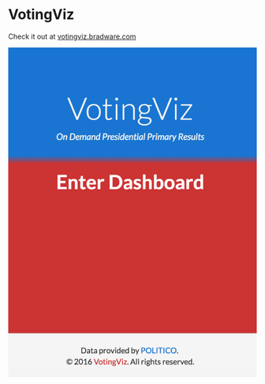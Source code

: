 # VotingViz

Check it out at [votingviz.bradware.com](//votingviz.bradware.com)

![VotingViz](https://github.com/bradware/voting-viz/blob/master/votingviz.png)
